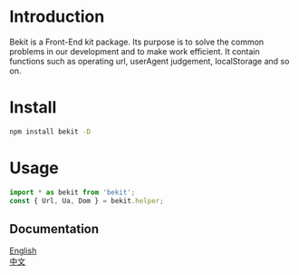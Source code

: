 # Introduction
Bekit is a Front-End kit package. Its purpose is to solve the common problems in our development and to make work efficient. It contain functions such as operating url, userAgent judgement, localStorage and so on.

# Install
```bash
npm install bekit -D
```

# Usage
```javascript
import * as bekit from 'bekit';
const { Url, Ua, Dom } = bekit.helper;
```

## Documentation
[English](http://zhiyuancap.com/bekit/)<br/>
[中文](http://zhiyuancap.com/bekit/zh/)
